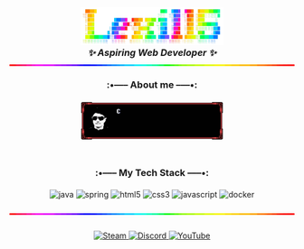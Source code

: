 <link rel="stylesheet" type='text/css' href="https://cdn.jsdelivr.net/gh/devicons/devicon@latest/devicon.min.css" />
<div align="center" style="margin-bottom: 0; padding: 0">
    <img alt="Lexi115" src="res/name-ascii.png" width="50%" style="margin-bottom: 0;">
    <h3 style="margin: 0; padding: 0"><em>✨ Aspiring Web Developer ✨</em></h3>
</div>
<img src="res/rainbow-bar.gif" width="100%" height="3" style="margin-bottom: 0;">
<div align="center" style="margin-bottom: 25px; padding: 0">
    <h3 style="margin: 0; padding: 20px">:•––– About me –––•:</h3>
    <img src="res/text-box.gif" alt="about_me" width="50%" />
</div>
<div align="center" style="margin-bottom: 25px; padding: 0">
    <h3 style="margin: 0; padding: 20px">:•––– My Tech Stack –––•:</h3>
    <img src="https://cdn.jsdelivr.net/gh/devicons/devicon@latest/icons/java/java-original.svg" width="75" alt="java" title="Java"/>
    <img src="https://cdn.jsdelivr.net/gh/devicons/devicon@latest/icons/spring/spring-original.svg" width="75" alt="spring" title="Spring Boot" />
    <img src="https://cdn.jsdelivr.net/gh/devicons/devicon@latest/icons/html5/html5-original.svg" width="75" alt="html5" title="HTML5" />
    <img src="https://cdn.jsdelivr.net/gh/devicons/devicon@latest/icons/css3/css3-original.svg" width="75" alt="css3" title="CSS3" />
    <img src="https://cdn.jsdelivr.net/gh/devicons/devicon@latest/icons/javascript/javascript-original.svg" width="75" alt="javascript" title="JavaScript" />
    <img src="https://cdn.jsdelivr.net/gh/devicons/devicon@latest/icons/docker/docker-original.svg" width="75" alt="docker" title="Docker"/>
</div>

<img src="res/rainbow-bar.gif" width="100%" height="3" style="margin-bottom: 25px;">
<div align="center" style="margin-bottom: 0; padding: 0">
<a href="https://steamcommunity.com/id/realjoky" target="_blank">
    <img alt="Steam" src="https://badgen.net/badge/Steam/Lexi115/black?icon=steam&scale=1.5"/>
</a>
<a href="https://discordapp.com/users/190843014678183936" target="_blank">
    <img alt="Discord" src="https://badgen.net/badge/Discord/Lexi115/blue?icon=discord&scale=1.5"/>
</a>
<a href="https://youtube.com/@ktkdev6499?si=Uj7WRAxghYx-XEvg" target="_blank">
    <img alt="YouTube" src="https://badgen.net/badge/YouTube/KTKDev/red?icon=youtube&scale=1.5"/>
</a>
</div>
